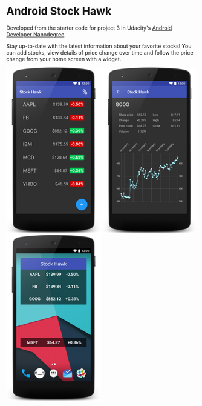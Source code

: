 # Android Stock Hawk

Developed from the starter code for project 3 in Udacity's [Android Developer Nanodegree](https://www.udacity.com/course/android-developer-nanodegree-by-google--nd801). 

Stay up-to-date with the latest information about your favorite stocks! You can add stocks, view details of price change over time and follow the price change from your home screen with a widget. 

<img src="https://raw.githubusercontent.com/laramartin/android_stock_hawk/master/art/device-2017-03-19-221653.png" width="250"/>
<img src="https://raw.githubusercontent.com/laramartin/android_stock_hawk/master/art/device-2017-03-19-221811.png" width="250"/>

<img src="https://raw.githubusercontent.com/laramartin/android_stock_hawk/master/art/device-2017-03-19-221911.png" width="250"/>
